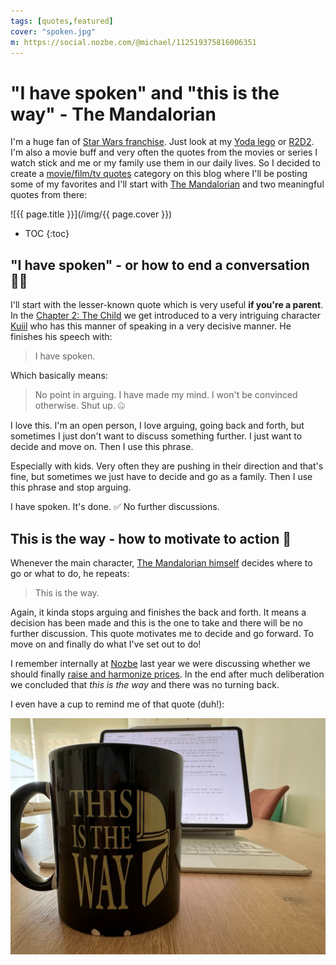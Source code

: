 ```yaml
---
tags: [quotes,featured]
cover: "spoken.jpg"
m: https://social.nozbe.com/@michael/112519375816006351
---
```


# "I have spoken" and "this is the way" - The Mandalorian

I'm a huge fan of [Star Wars franchise](https://en.wikipedia.org/wiki/Star_Warshttps://en.wikipedia.org/wiki/Star_Wars). Just look at my [Yoda lego](/yoda) or [R2D2](/r2d2). I'm also a movie buff and very often the quotes from the movies or series I watch stick and me or my family use them in our daily lives. So I decided to create a [movie/film/tv quotes](/quotes) category on this blog where I'll be posting some of my favorites and I'll start with [The Mandalorian](https://en.wikipedia.org/wiki/The_Mandalorian) and two meaningful quotes from there:

<!--More-->

![{{ page.title }}](/img/{{ page.cover }})

* TOC
{:toc}

## "I have spoken" - or how to end a conversation 🙅‍♂️

I'll start with the lesser-known quote which is very useful **if you're a parent**. In the [Chapter 2: The Child](https://en.wikipedia.org/wiki/Chapter_2:_The_Child) we get introduced to a very intriguing character [Kuiil](https://en.wikipedia.org/wiki/Kuiil) who has this manner of speaking in a very decisive manner. He finishes his speech with:

> I have spoken.

Which basically means:

> No point in arguing. I have made my mind. I won't be convinced otherwise. Shut up. 🤐 

I love this. I'm an open person, I love arguing, going back and forth, but sometimes I just don't want to discuss something further. I just want to decide and move on. Then I use this phrase.

Especially with kids. Very often they are pushing in their direction and that's fine, but sometimes we just have to decide and go as a family. Then I use this phrase and stop arguing.

I have spoken. It's done. ✅ No further discussions.

## This is the way - how to motivate to action 💪

Whenever the main character, [The Mandalorian himself](https://en.wikipedia.org/wiki/The_Mandalorian_(character)) decides where to go or what to do, he repeats:

> This is the way.

Again, it kinda stops arguing and finishes the back and forth. It means a decision has been made and this is the one to take and there will be no further discussion. This quote motivates me to decide and go forward. To move on and finally do what I've set out to do!

I remember internally at [Nozbe][n] last year we were discussing whether we should finally [raise and harmonize prices](/pricing-new/). In the end after much deliberation we concluded that *this is the way* and there was no turning back.

I even have a cup to remind me of that quote (duh!):

![{{ page.title }} way](/img/spoken-way.jpg)




[n]: https://michael.gratis/nozbe
[np]: https://michael.gratis/nozbepersonal